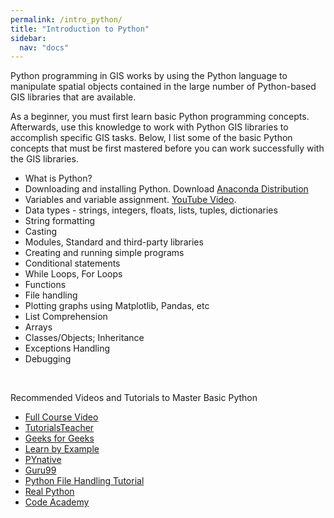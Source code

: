 ```yaml
---
permalink: /intro_python/
title: "Introduction to Python"
sidebar:
  nav: "docs" 
---
```



Python programming in GIS works by using the Python language to manipulate spatial objects contained in the large number of Python-based GIS libraries that are available. 

As a beginner, you must first learn basic Python programming concepts.  Afterwards, use this knowledge to work with Python GIS libraries to accomplish specific GIS tasks.  Below, I list some of the basic Python concepts that must be first mastered before you can work successfully with the GIS libraries.  

<ul>
<li> What is Python? </li>
<li> Downloading and installing Python. Download <a href = "https://www.anaconda.com/products/individual">Anaconda Distribution</a> </li>
<li> Variables and variable assignment.   <a href = "https://www.youtube.com/watch?v=yj3Uopm6XvY"> YouTube Video</a>.</li>
<li> Data types - strings, integers, floats, lists, tuples, dictionaries </li>
<li> String formatting </li>
<li> Casting </li>
<li> Modules, Standard and third-party libraries  </li>
<li> Creating and running simple programs </li>
<li>	Conditional statements </li>
<li>  While Loops, For Loops  </li>
<li>  Functions  </li>
<li>  File handling  </li>
<li>  Plotting graphs using Matplotlib, Pandas, etc  </li>
<li>  List Comprehension  </li>
<li>	Arrays  </li>
<li>	Classes/Objects;  Inheritance </li>
<li>  Exceptions Handling </li>
<li>  Debugging  </li>
</ul>
<br/>
 
Recommended Videos and Tutorials to Master Basic Python  

* <a href = "https://www.youtube.com/watch?v=yE9v9rt6ziw">Full Course Video </a>  
* <a href = "https://www.tutorialsteacher.com/python/python-editors">TutorialsTeacher </a>  
* <a href = "https://guides.github.com/features/pages/">Geeks for Geeks </a>  
* <a href ="https://www.learnbyexample.org/python-if-else-elif-statement/">Learn by Example </a>   
* <a href = "https://pynative.com/python-if-else-and-for-loop-exercise-with-solutions/">PYnative  </a>  
*	<a href = "https://www.guru99.com/reading-and-writing-files-in-python.html">Guru99 </a>   
* <a href = "https://www.softwaretestinghelp.com/python/python-file-reading-writing/">Python File Handling Tutorial 
* <a href = "https://realpython.com/inheritance-composition-python/">Real Python </a>   
* <a href = "https://www.codecademy.com/learn/learn-python-3/modules/learn-python3-classes/cheatsheet">Code Academy </a>        
 

